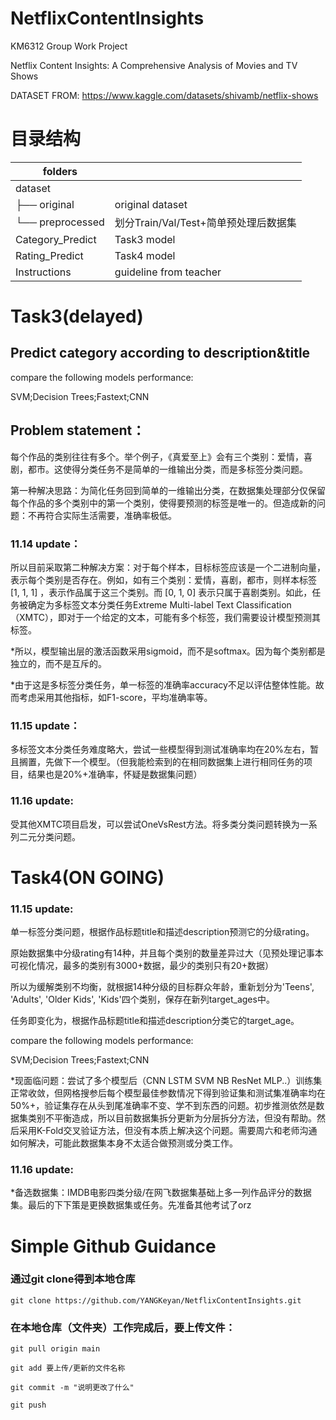 # NetflixContentInsights
KM6312 Group Work Project

Netflix Content Insights: A Comprehensive Analysis of Movies and TV Shows

DATASET FROM: https://www.kaggle.com/datasets/shivamb/netflix-shows

# 目录结构
| folders               |                   |
|-----------------------|-------------------|
| dataset               |                         |
| ├── original          | original dataset   |
| └── preprocessed      | 划分Train/Val/Test+简单预处理后数据集 |
| Category_Predict      | Task3 model       |
| Rating_Predict        | Task4 model       |
| Instructions          | guideline from teacher |
# Task3(delayed)
## Predict category according to description&title

compare the following models performance:

SVM;Decision Trees;Fastext;CNN

## Problem statement：

每个作品的类别往往有多个。举个例子，《真爱至上》会有三个类别：爱情，喜剧，都市。这使得分类任务不是简单的一维输出分类，而是多标签分类问题。

第一种解决思路：为简化任务回到简单的一维输出分类，在数据集处理部分仅保留每个作品的多个类别中的第一个类别，使得要预测的标签是唯一的。但造成新的问题：不再符合实际生活需要，准确率极低。

### 11.14 update：

所以目前采取第二种解决方案：对于每个样本，目标标签应该是一个二进制向量，表示每个类别是否存在。例如，如有三个类别：爱情，喜剧，都市，则样本标签 [1, 1, 1] ，表示作品属于这三个类别。而 [0, 1, 0] 表示只属于喜剧类别。如此，任务被确定为多标签文本分类任务Extreme Multi-label Text Classification（XMTC），即对于一个给定的文本，可能有多个标签，我们需要设计模型预测其标签。

*所以，模型输出层的激活函数采用sigmoid，而不是softmax。因为每个类别都是独立的，而不是互斥的。

*由于这是多标签分类任务，单一标签的准确率accuracy不足以评估整体性能。故而考虑采用其他指标，如F1-score，平均准确率等。

### 11.15 update：

多标签文本分类任务难度略大，尝试一些模型得到测试准确率均在20%左右，暂且搁置，先做下一个模型。（但我能检索到的在相同数据集上进行相同任务的项目，结果也是20%+准确率，怀疑是数据集问题）

### 11.16 update:

受其他XMTC项目启发，可以尝试OneVsRest方法。将多类分类问题转换为一系列二元分类问题。

# Task4(ON GOING)
### 11.15 update:

单一标签分类问题，根据作品标题title和描述description预测它的分级rating。

原始数据集中分级rating有14种，并且每个类别的数量差异过大（见预处理记事本可视化情况，最多的类别有3000+数据，最少的类别只有20+数据）

所以为缓解类别不均衡，就根据14种分级的目标群众年龄，重新划分为'Teens', 'Adults', 'Older Kids', 'Kids'四个类别，保存在新列target_ages中。

任务即变化为，根据作品标题title和描述description分类它的target_age。

compare the following models performance:

SVM;Decision Trees;Fastext;CNN

*现面临问题：尝试了多个模型后（CNN LSTM SVM NB ResNet MLP..）训练集正常收敛，但网格搜参后每个模型最佳参数情况下得到验证集和测试集准确率均在50%+，验证集存在从头到尾准确率不变、学不到东西的问题。初步推测依然是数据集类别不平衡造成，所以目前数据集拆分更新为分层拆分方法，但没有帮助。然后采用K-Fold交叉验证方法，但没有本质上解决这个问题。需要周六和老师沟通如何解决，可能此数据集本身不太适合做预测或分类工作。

###  11.16 update:

*备选数据集：IMDB电影四类分级/在网飞数据集基础上多一列作品评分的数据集。最后的下下策是更换数据集或任务。先准备其他考试了orz

# Simple Github Guidance
### 通过git clone得到本地仓库
	git clone https://github.com/YANGKeyan/NetflixContentInsights.git

### 在本地仓库（文件夹）工作完成后，要上传文件：
	git pull origin main

	git add 要上传/更新的文件名称

	git commit -m "说明更改了什么"

	git push

